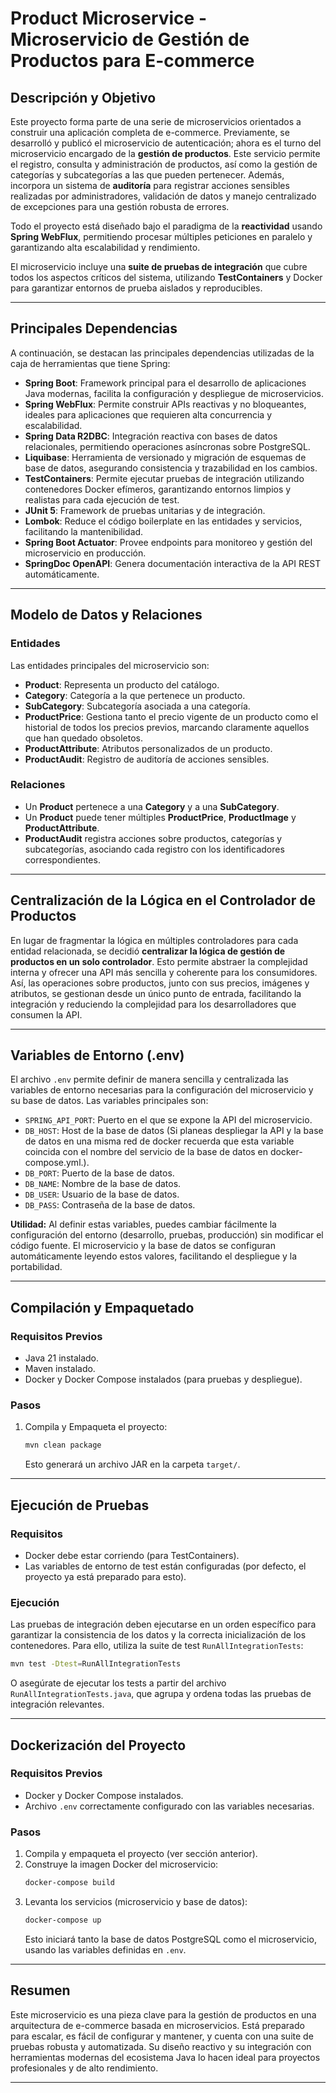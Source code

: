 # Product Microservice - Microservicio de Gestión de Productos para E-commerce

## Descripción y Objetivo

Este proyecto forma parte de una serie de microservicios orientados a construir una aplicación completa de e-commerce. Previamente, se desarrolló y publicó el microservicio de autenticación; ahora es el turno del microservicio encargado de la **gestión de productos**. Este servicio permite el registro, consulta y administración de productos, así como la gestión de categorías y subcategorías a las que pueden pertenecer. Además, incorpora un sistema de **auditoría** para registrar acciones sensibles realizadas por administradores, validación de datos y manejo centralizado de excepciones para una gestión robusta de errores.

Todo el proyecto está diseñado bajo el paradigma de la **reactividad** usando **Spring WebFlux**, permitiendo procesar múltiples peticiones en paralelo y garantizando alta escalabilidad y rendimiento.

El microservicio incluye una **suite de pruebas de integración** que cubre todos los aspectos críticos del sistema, utilizando **TestContainers** y Docker para garantizar entornos de prueba aislados y reproducibles. 

---

## Principales Dependencias

A continuación, se destacan las principales dependencias utilizadas de la caja de herramientas que tiene Spring:

- **Spring Boot**: Framework principal para el desarrollo de aplicaciones Java modernas, facilita la configuración y despliegue de microservicios.
- **Spring WebFlux**: Permite construir APIs reactivas y no bloqueantes, ideales para aplicaciones que requieren alta concurrencia y escalabilidad.
- **Spring Data R2DBC**: Integración reactiva con bases de datos relacionales, permitiendo operaciones asíncronas sobre PostgreSQL.
- **Liquibase**: Herramienta de versionado y migración de esquemas de base de datos, asegurando consistencia y trazabilidad en los cambios.
- **TestContainers**: Permite ejecutar pruebas de integración utilizando contenedores Docker efímeros, garantizando entornos limpios y realistas para cada ejecución de test.
- **JUnit 5**: Framework de pruebas unitarias y de integración.
- **Lombok**: Reduce el código boilerplate en las entidades y servicios, facilitando la mantenibilidad.
- **Spring Boot Actuator**: Provee endpoints para monitoreo y gestión del microservicio en producción.
- **SpringDoc OpenAPI**: Genera documentación interactiva de la API REST automáticamente.

---

## Modelo de Datos y Relaciones

### Entidades

Las entidades principales del microservicio son:

- **Product**: Representa un producto del catálogo.
- **Category**: Categoría a la que pertenece un producto.
- **SubCategory**: Subcategoría asociada a una categoría.
- **ProductPrice**: Gestiona tanto el precio vigente de un producto como el historial de todos los precios previos, marcando claramente aquellos que han quedado obsoletos.
- **ProductAttribute**: Atributos personalizados de un producto.
- **ProductAudit**: Registro de auditoría de acciones sensibles.

### Relaciones

- Un **Product** pertenece a una **Category** y a una **SubCategory**.
- Un **Product** puede tener múltiples **ProductPrice**, **ProductImage** y **ProductAttribute**.
- **ProductAudit** registra acciones sobre productos, categorías y subcategorías, asociando cada registro con los identificadores correspondientes.

---

## Centralización de la Lógica en el Controlador de Productos

En lugar de fragmentar la lógica en múltiples controladores para cada entidad relacionada, se decidió **centralizar la lógica de gestión de productos en un solo controlador**. Esto permite abstraer la complejidad interna y ofrecer una API más sencilla y coherente para los consumidores. Así, las operaciones sobre productos, junto con sus precios, imágenes y atributos, se gestionan desde un único punto de entrada, facilitando la integración y reduciendo la complejidad para los desarrolladores que consumen la API.

---

## Variables de Entorno (.env)

El archivo `.env` permite definir de manera sencilla y centralizada las variables de entorno necesarias para la configuración del microservicio y su base de datos. Las variables principales son:

- `SPRING_API_PORT`: Puerto en el que se expone la API del microservicio.
- `DB_HOST`: Host de la base de datos (Si planeas despliegar la API y la base de datos en una misma red de docker recuerda que esta variable coincida con el nombre del servicio de la base de datos en docker-compose.yml.).
- `DB_PORT`: Puerto de la base de datos.
- `DB_NAME`: Nombre de la base de datos.
- `DB_USER`: Usuario de la base de datos.
- `DB_PASS`: Contraseña de la base de datos.

**Utilidad:**
Al definir estas variables, puedes cambiar fácilmente la configuración del entorno (desarrollo, pruebas, producción) sin modificar el código fuente. El microservicio y la base de datos se configuran automáticamente leyendo estos valores, facilitando el despliegue y la portabilidad.

---

## Compilación y Empaquetado

### Requisitos Previos

- Java 21 instalado.
- Maven instalado.
- Docker y Docker Compose instalados (para pruebas y despliegue).

### Pasos

1. Compila y Empaqueta el proyecto:
   ```sh
   mvn clean package
   ```
   Esto generará un archivo JAR en la carpeta `target/`.

---

## Ejecución de Pruebas

### Requisitos

- Docker debe estar corriendo (para TestContainers).
- Las variables de entorno de test están configuradas (por defecto, el proyecto ya está preparado para esto).

### Ejecución

Las pruebas de integración deben ejecutarse en un orden específico para garantizar la consistencia de los datos y la correcta inicialización de los contenedores. Para ello, utiliza la suite de test `RunAllIntegrationTests`:

```sh
mvn test -Dtest=RunAllIntegrationTests
```

O asegúrate de ejecutar los tests a partir del archivo `RunAllIntegrationTests.java`, que agrupa y ordena todas las pruebas de integración relevantes.

---

## Dockerización del Proyecto

### Requisitos Previos

- Docker y Docker Compose instalados.
- Archivo `.env` correctamente configurado con las variables necesarias.

### Pasos

1. Compila y empaqueta el proyecto (ver sección anterior).
2. Construye la imagen Docker del microservicio:
   ```sh
   docker-compose build
   ```
3. Levanta los servicios (microservicio y base de datos):
   ```sh
   docker-compose up
   ```
   Esto iniciará tanto la base de datos PostgreSQL como el microservicio, usando las variables definidas en `.env`.

---

## Resumen

Este microservicio es una pieza clave para la gestión de productos en una arquitectura de e-commerce basada en microservicios. Está preparado para escalar, es fácil de configurar y mantener, y cuenta con una suite de pruebas robusta y automatizada. Su diseño reactivo y su integración con herramientas modernas del ecosistema Java lo hacen ideal para proyectos profesionales y de alto rendimiento.

---